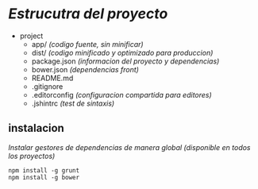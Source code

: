 # _Estrucutra del proyecto_

* project
    * app/ _(codigo fuente, sin minificar)_
    * dist/ _(codigo minificado y optimizado para produccion)_
    * package.json _(informacion del proyecto y dependencias)_
    * bower.json _(dependencias front)_
    * README.md
    * .gitignore
    * .editorconfig _(configuracion compartida para editores)_
    * .jshintrc _(test de sintaxis)_
    

## instalacion
_Instalar gestores de dependencias de manera global (disponible en todos los proyectos)_

```
npm install -g grunt
npm install -g bower
```

